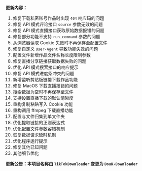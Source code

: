 **更新内容：**

1. 修复下载私密账号作品时出现 `404` 响应码的问题
2. 修复 API 模式评论接口 `source` 参数无效的问题
3. 修复 API 模式直播接口获取原始数据报错的问题
4. 修复部分功能不支持 `run_command` 参数的问题
5. 从浏览器读取 Cookie 失败时不再保存至配置文件
6. 修复自定义 `User-Agent` 导致功能失效的问题
7. 配置文件新增作品文件名称长度限制参数
8. 修复直播分享链接获取数据失败的问题
9. 优化 API 模式搜索接口的响应提示
10. 修复 API 模式进度条冲突的问题
11. 新增监听剪贴板链接下载作品功能
12. 修复 MacOS 下载直播报错的问题
13. 搜索数据为空时不再保存至文件
14. 支持设置直播下载的默认清晰度
15. 重构复制粘贴写入 Cookie 功能
16. 重构调用 ffmpeg 下载直播功能
17. 配置与文件归集到单文件夹
18. 优化提取链接的正则表达式
19. 优化配置文件参数容错机制
20. 恢复数据请求延时机制
21. 优化程序运行提示
22. 修复其他已知问题
23. 其他细节优化

<p><strong>更新公告：本项目名称由 <code>TikTokDownloader</code> 变更为 <code>DouK-Downloader</code></strong></p>
